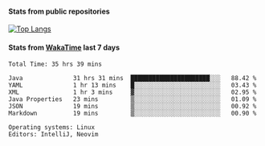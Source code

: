 #### Stats from public repositories

[![Top Langs](https://github-readme-stats.vercel.app/api/top-langs/?username=hyoghurt&layout=compact&exclude_repo=multiserver,docker_compose&langs_count=6)](https://github.com/anuraghazra/github-readme-stats)

#### Stats from [WakaTime](https://wakatime.com/@hyoghurt) last 7 days
<!--START_SECTION:waka-->

```text
Total Time: 35 hrs 39 mins

Java              31 hrs 31 mins  ██████████████████████░░░   88.42 %
YAML              1 hr 13 mins    █░░░░░░░░░░░░░░░░░░░░░░░░   03.43 %
XML               1 hr 3 mins     ▓░░░░░░░░░░░░░░░░░░░░░░░░   02.95 %
Java Properties   23 mins         ▒░░░░░░░░░░░░░░░░░░░░░░░░   01.09 %
JSON              19 mins         ▒░░░░░░░░░░░░░░░░░░░░░░░░   00.92 %
Markdown          19 mins         ▒░░░░░░░░░░░░░░░░░░░░░░░░   00.90 %

Operating systems: Linux
Editors: IntelliJ, Neovim
```

<!--END_SECTION:waka-->
